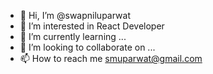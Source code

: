 - 👋 Hi, I’m @swapniluparwat
- 👀 I’m interested in React Developer
- 🌱 I’m currently learning ...
- 💞️ I’m looking to collaborate on ...
- 📫 How to reach me smuparwat@gmail.com

<!---
swapniluparwat/swapniluparwat is a ✨ special ✨ repository because its `README.md` (this file) appears on your GitHub profile.
You can click the Preview link to take a look at your changes.
--->
